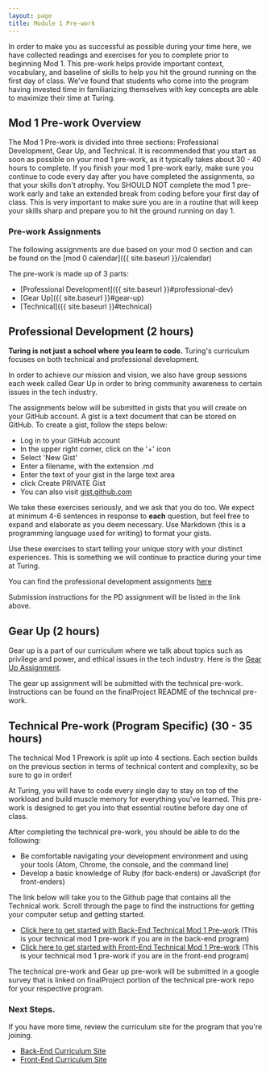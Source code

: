 ```yaml
---
layout: page
title: Module 1 Pre-work
---
```


In order to make you as successful as possible during your time here, we have collected readings and exercises for you to complete prior to beginning Mod 1. This pre-work helps provide important context, vocabulary, and baseline of skills to help you hit the ground running on the first day of class. We've found that students who come into the program having invested time in familiarizing themselves with key concepts are able to maximize their time at Turing.

## Mod 1 Pre-work Overview

The Mod 1 Pre-work is divided into three sections: Professional Development, Gear Up, and Technical. It is recommended that you start as soon as possible on your mod 1 pre-work, as it typically takes about 30 - 40 hours to complete. If you finish your mod 1 pre-work early, make sure you continue to code every day after you have completed the assignments, so that your skills don't atrophy. You SHOULD NOT complete the mod 1 pre-work early and take an extended break from coding before your first day of class. This is very important to make sure you are in a routine that will keep your skills sharp and prepare you to hit the ground running on day 1.

### Pre-work Assignments

The following assignments are due based on your mod 0 section and can be found on the [mod 0 calendar]({{ site.baseurl }}/calendar)

The pre-work is made up of 3 parts:
* [Professional Development]({{ site.baseurl }}#professional-dev)
* [Gear Up]({{ site.baseurl }}#gear-up)
* [Technical]({{ site.baseurl }}#technical)

<a name="professional-dev"></a>
## Professional Development (2 hours)

**Turing is not just a school where you learn to code.** Turing's curriculum focuses on both technical and professional development.

In order to achieve our mission and vision, we also have group sessions each week called Gear Up in order to bring community awareness to certain issues in the tech industry.

The assignments below will be submitted in gists that you will create on your GitHub account. A gist is a text document that can be stored on GitHub. To create a gist, follow the steps below:

* Log in to your GitHub account
* In the upper right corner, click on the '+' icon
* Select 'New Gist'
* Enter a filename, with the extension .md
* Enter the text of your gist in the large text area
* click Create PRIVATE Gist
* You can also visit [gist.github.com](https://gist.github.com/)

We take these exercises seriously, and we ask that you do too. We expect at minimum 4-6 sentences in response to **each** question, but feel free to expand and elaborate as you deem necessary. Use Markdown (this is a programming language used for writing) to format your gists.

Use these exercises to start telling your unique story with your distinct experiences. This is something we will continue to practice during your time at Turing.

You can find the professional development assignments [here](https://github.com/turingschool/career-development-curriculum-site/blob/master/module-1-prework/career_development_mod1_prework.md)

Submission instructions for the PD assignment will be listed in the link above.

<a name="gear-up"></a>
## Gear Up (2 hours)

Gear up is a part of our curriculum where we talk about topics such as privilege and power, and ethical issues in the tech industry. Here is the [Gear Up Assignment](https://github.com/turingschool/gear-up/blob/main/m0/Intro.To.GearUp.md).

The gear up assignment will be submitted with the technical pre-work. Instructions can be found on the finalProject README of the technical pre-work.

<a name="technical"></a>
## Technical Pre-work (Program Specific) (30 - 35 hours)

The technical Mod 1 Prework is split up into 4 sections. Each section builds on the previous section in terms of technical content and complexity, so be sure to go in order!

At Turing, you will have to code every single day to stay on top of the workload and build muscle memory for everything you've learned. This pre-work is designed to get you into that essential routine before day one of class.

After completing the technical pre-work, you should be able to do the following:

* Be comfortable navigating your development environment and using your tools (Atom, Chrome, the console, and the command line)
* Develop a basic knowledge of Ruby (for back-enders) or JavaScript (for front-enders)


The link below will take you to the Github page that contains all the Technical work. Scroll through the page to find the instructions for getting your computer setup and getting started.

* [Click here to get started with Back-End Technical Mod 1 Pre-work](https://github.com/turingschool/backend_mod_1_prework) (This is your technical mod 1 pre-work if you are in the back-end program)
* [Click here to get started with Front-End Technical Mod 1 Pre-work](https://github.com/turingschool/frontend-mod-1-prework) (This is your technical mod 1 pre-work if you are in the front-end program)

The technical pre-work and Gear up pre-work will be submitted in a google survey that is linked on finalProject portion of the technical pre-work repo for your respective program.

### Next Steps.

If you have more time, review the curriculum site for the program that you're joining.

* [Back-End Curriculum Site](http://backend.turing.io/)
* [Front-End Curriculum Site](http://frontend.turing.io/)
